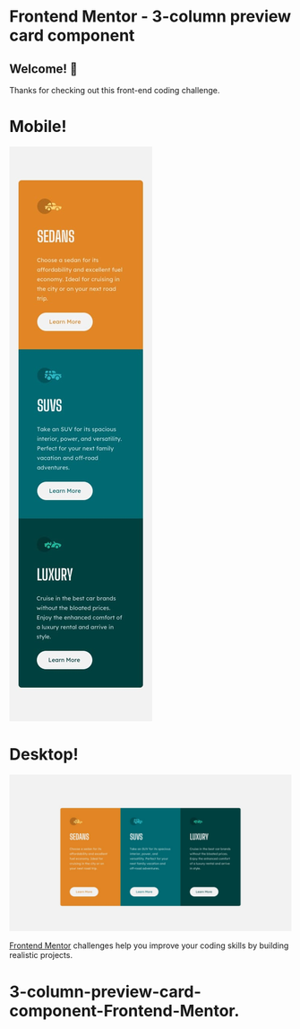 # Frontend Mentor - 3-column preview card component

## Welcome! 👋

Thanks for checking out this front-end coding challenge.

# Mobile!

![Alt text](assets/design/mobile-design.jpg)

# Desktop!

![Alt text](assets/design/desktop-design.jpg)

[Frontend Mentor](https://www.frontendmentor.io) challenges help you improve your coding skills by building realistic projects.
# 3-column-preview-card-component-Frontend-Mentor.
